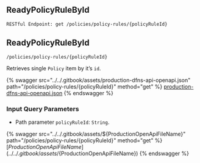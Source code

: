 
## ReadyPolicyRuleById
`RESTful Endpoint: get /policies/policy-rules/{policyRuleId}`


## ReadyPolicyRuleById
`/policies/policy-rules/{policyRuleId}`

Retrieves single `Policy` item by it’s `id`.

{% swagger src="../../.gitbook/assets/production-dfns-api-openapi.json" path="/policies/policy-rules/{policyRuleId}" method="get" %}
[production-dfns-api-openapi.json](../../.gitbook/assets/production-dfns-api-openapi.json)
{% endswagger %}


### Input Query Parameters
* Path parameter `policyRuleId`: `String`.  
  


{% swagger src="../../.gitbook/assets/${ProductionOpenApiFileName}" path="/policies/policy-rules/{policyRuleId}" method="get" %}
[${ProductionOpenApiFileName}](../../.gitbook/assets/${ProductionOpenApiFileName})
{% endswagger %}

